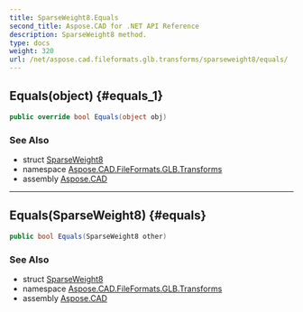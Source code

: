 ```yaml
---
title: SparseWeight8.Equals
second_title: Aspose.CAD for .NET API Reference
description: SparseWeight8 method. 
type: docs
weight: 320
url: /net/aspose.cad.fileformats.glb.transforms/sparseweight8/equals/
---
```

## Equals(object) {#equals_1}

```csharp
public override bool Equals(object obj)
```

### See Also

* struct [SparseWeight8](../)
* namespace [Aspose.CAD.FileFormats.GLB.Transforms](../../sparseweight8/)
* assembly [Aspose.CAD](../../../)

---

## Equals(SparseWeight8) {#equals}

```csharp
public bool Equals(SparseWeight8 other)
```

### See Also

* struct [SparseWeight8](../)
* namespace [Aspose.CAD.FileFormats.GLB.Transforms](../../sparseweight8/)
* assembly [Aspose.CAD](../../../)


